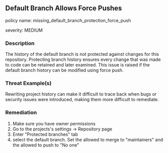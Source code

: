 ## Default Branch Allows Force Pushes
policy name: missing_default_branch_protection_force_push

severity: MEDIUM

### Description
The history of the default branch is not protected against changes for this repository. Protecting branch history ensures every change that was made to code can be retained and later examined. This issue is raised if the default branch history can be modified using force push.

### Threat Example(s)
Rewriting project history can make it difficult to trace back when bugs or security issues were introduced, making them more difficult to remediate.



### Remediation
1. Make sure you have owner permissions
2. Go to the projects's settings -> Repository page
3. Enter "Protected branches" tab
4. select the default branch. Set the allowed to merge to "maintainers" and the allowed to push to "No one"



